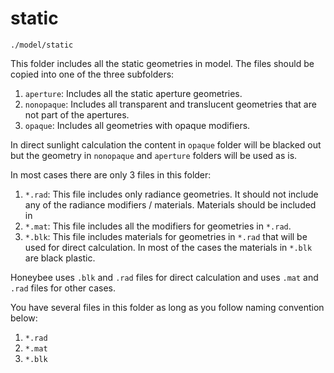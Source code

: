 # static

`./model/static`

This folder includes all the static geometries in model. The files should be copied into
one of the three subfolders:

1. `aperture`: Includes all the static aperture geometries.
2. `nonopaque`: Includes all transparent and translucent geometries that are not part of
   the apertures.
3. `opaque`: Includes all geometries with opaque modifiers.


In direct sunlight calculation the content in `opaque` folder will be blacked out but the
geometry in `nonopaque` and `aperture` folders will be used as is. 


In most cases there are only 3 files in this folder:

1. `*.rad`: This file includes only radiance geometries. It should not include any
   of the radiance modifiers / materials. Materials should be included in
2. `*.mat`: This file includes all the modifiers for geometries in `*.rad`.
3. `*.blk`: This file includes materials for geometries in `*.rad` that will
   be used for direct calculation. In most of the cases the materials in `*.blk`
   are black plastic.

Honeybee uses `.blk` and `.rad` files for direct calculation and uses `.mat` and `.rad`
files for other cases.

You have several files in this folder as long as you follow naming convention below:

1. `*.rad`
2. `*.mat`
3. `*.blk`

